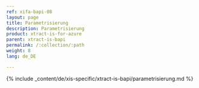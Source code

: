 ```yaml
---
ref: xifa-bapi-08
layout: page
title: Parametrisierung
description: Parametrisierung
product: xtract-is-for-azure
parent: xtract-is-bapi
permalink: /:collection/:path
weight: 8
lang: de_DE

---
```

{% include _content/de/xis-specific/xtract-is-bapi/parametrisierung.md  %}
